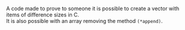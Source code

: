 A code made to prove to someone it is possible to create a vector with items of difference sizes in C.  
It is also possible with an array removing the method `(*append)`.
